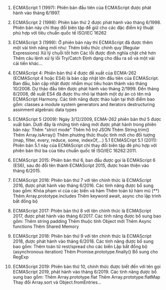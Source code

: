 1. ECMAScript 1 (1997): 
  Phiên bản đầu tiên của ECMAScript được phát hành vào tháng 6/1997.

2. ECMAScript 2 (1998):
  Phiên bản thứ 2 được phát hành vào tháng 6/1998. Phiên bản này chỉ thay đổi biên tập để giữ cho các đặc điểm kỹ thuật phù hợp với tiêu chuẩn quốc tế ISO/IEC 16262

3. ECMAScript 3 (1999):
  Ở phiên bản này thì ECMAScript đã được thêm một vài tính năng mới như:
  Thêm biểu thức chính quy (Regular Expressions)
Xử lý chuỗi tốt hơn
Các lỗi được định nghĩa chặt chẽ hơn
Thêm câu lệnh xử lý lỗi Try/Catch
Định dạng cho đầu ra số và một vài cải tiến khác...

4. ECMAScript 4:
  Phiên bản thứ 4 được đề xuất của ECMA-262 (ECMAScript 4 hoặc ES4) là bản cập nhật lớn đầu tiên của ECMAScript. Ban đầu, bản cập nhật được nhắm mục tiêu hoàn thành vào tháng 10/2008. Dự thảo đầu tiên được phát hành vào tháng 2/1999. Đến tháng 8/2008, đề xuất ES4 đã được thu nhỏ lại thành một dự án có tên mã ECMAScript Harmony. Các tính năng được thảo luận tại thời điểm bao gồm:
    classes
    a module system
    generators and iterators
    destructuring assinment
    algebraic data types
5. ECMAScript 5 (2009):
  Ngày 3/12/2009, ECMA-262 phiên bản thứ 5 được xuất bản. Dưới đây là những tính năng mới được phát hành trong phiên bản này:
    Thêm "strict mode"
    Thêm hỗ trợ JSON
    Thêm String.trim()
    Thêm Array.isArray()
    Thêm phương thức thuộc tính mới cho đối tượng (map, filter, every, reduce, some, indexOf,...)
5.1 ECMASCript 5.1 (2011):
Phiên bản 5.1 này của ECMAScript chỉ thay đổi biên tập đẻ phù hợp với phiên bản thứ ba của tiêu chuẩn quốc tế ISO/IEC 16262:2011.
6. ECMAScript 2015:
  Phiên bản thứ 6, ban đầu được gọi là ECMAScript 6 (ES6), sau đó đổi tên thành ECMAScript 2015, được hoàn thiện vào tháng 6/2015.
7. ECMAScript 2016:
  Phiên bản thứ 7 với tên chính thức là ECMAScript 2016, được phát hành vào tháng 6/2016. Các tính năng được bổ sung bao gồm:
    Khóa phạm vi của các biến và hàm
    Thêm toán tử hàm mũ (**)
    Thêm Array.prototype.includes
    Thêm keyword await, async cho lập trình bất đồng bộ
8. ECMAScript 2017:
  Phiên bản thứ 8 với tên chính thức là ECMAScript 2017, được phát hành vào tháng 6/2017. Các tính năng được bổ sung bao gồm:
    Thêm string padding
    Thêm thuộc tính Object mới
    Thêm Async functions
    Thêm Shared Memory
9. ECMAScript 2018:
  Phiên bản thứ 9 với tên chính thức là ECMAScript 2018, được phát hành vào tháng 6/2018. Các tính năng được bổ sung bao gồm:
    Thêm toán tử rest/spread cho các biến
    Lặp bất đồng bộ (asynchronous iteration)
    Thêm Promise.prototype.finally()
    Bổ sung cho RegExp
10. ECMAScript 2019:
  Phiên bản thứ 10, chính  thức được biết đến với tên gọi ECMAScript 2019, phát hành vào tháng 6/2019. Các tính năng được bổ sung bao gồm:
    Thêm Array.prototype.flat
    Thêm Array.prototype.flatMap
    Thay đổi Array.sort và Object.fromEntries...

